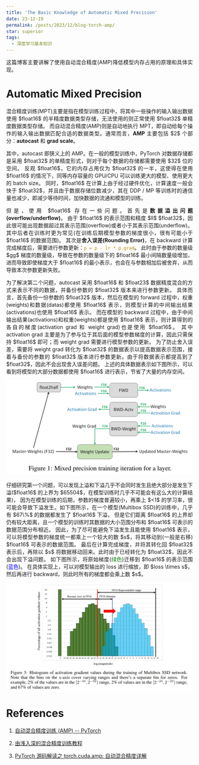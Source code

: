 ```yaml
---
title: 'The Basic Knowledge of Automatic Mixed Precision'
date: 23-12-19
permalink: /posts/2023/12/blog-torch-amp/
star: superior
tags:
  - 深度学习基本知识
---
```


<p style="text-align:justify; text-justify:inter-ideograph;">这篇博客主要讲解了使用自动混合精度(AMP)降低模型内存占用的原理和具体实现。</p>

Automatic Mixed Precision
===

<p style="text-align:justify; text-justify:inter-ideograph;">混合精度训练(MPT)主要是指在模型训练过程中，将其中一些操作的输入输出数据使用 $float16$ 的半精度数据类型存储，无法使用的则正常使用 $float32$ 单精度数据类型存储。
而自动混合精度(AMP)则是自动地执行 MPT，即自动给每个操作的输入输出数据匹配合适的数据类型。通常而言，<b>AMP</b> 主要包括 $2$ 个部分：<b>autocast</b> 和 <b>grad scale</b>。</p>

<p style="text-align:justify; text-justify:inter-ideograph;">其中，autocast 即狭义上的 AMP。在一般的模型训练中，PyTorch 对数据存储都是采用 $float32$ 的单精度形式，则对于每个数据的存储都需要使用 $32$ 位的空间。
反观 $float16$，它的内存占用仅为 $float32$ 的一半，这使得在使用 $float16$ 的情况下，同等内存容量的 GPU/CPU 可以训练更大的模型、使用更大的 batch size。
同时，$float16$ 在计算上由于经过硬件优化，计算速度一般会快于 $float32$，并且由于数据存储位数减少，其在 DDP / MP 等训练时的通信量也减少，即减少等待时间，加快数据的流通和模型的训练。</p>

<p style="text-align:justify; text-justify:inter-ideograph;">但是，使用 $float16$ 存在一些问题。首先是<b>数据溢出问题(overflow/underflow)</b>。
由于 $float16$ 的表示范围和精度 $ll$ $float32$，因此很可能出现数据超过其表示范围(overflow)或者小于其表示范围(underflow)。
其中后者在训练时更为常见(在训练后期模型参数的梯度很小，很有可能小于 $float16$ 的数据范围)。
其次是<b>舍入误差(Rounding Error)</b>，在 backward 计算完成梯度后，需要进行参数更新：<code style="color: #B58900">p = p - lr * p.grad</code>。
此时由于参数的数量级 $gg$ 梯度的数量级，导致在参数的数量级下的 $float16$ 最小间隔数量级增加，进而导致即使梯度大于 $float16$ 的最小表示，也会在与参数相加后被舍弃，从而导致本次参数更新失败。</p>

<p style="text-align:justify; text-justify:inter-ideograph;">为了解决第二个问题，autocast 采用 $float16$ 和 $float23$ 数据精度混合的方式来表示不同的数据，并备份参数的 $float32$ 版本来进行参数更新。
具体而言，首先备份一份参数的 $float32$ 版本，然后在模型的 forward 过程中，权重(weights)和数据(datas)都使用 $float16$ 表示，则模型计算的中间输出结果(activations)也使用 $float16$ 表示。
而在模型的 backward 过程中，由于中间输出结果(activations)和权重(weights)都是使用 $float16$ 表示，则计算得到的各自的梯度(activation grad 和 weight grad)也是使用 $float16$。
其中 activation grad 主要是为了参与位于其后面的模型参数梯度的计算，因此只需保持 $float16$ 即可；而 weight grad 需要进行模型参数的更新。
为了防止舍入误差，需要将 weight grad 转化为 $float32$ 的数据表示以提高数据表示范围，接着与备份的参数的 $float32$ 版本进行参数更新。由于将数据表示都提高到了 $float32$，因此不会出现舍入误差问题。
上述的具体数据表示如下图所示，可以看到将模型的大部分数据都使用 $float16$ 进行表示，节省了大量的内存空间。</p>

![AMP principal](/images/AMP_principal.png)

<p style="text-align:justify; text-justify:inter-ideograph;">仔细研究第一个问题，可以发现上溢和下溢几乎不会同时发生且绝大部分是发生下溢($float16$ 的上界为 $65504$，在模型训练时几乎不可能会有这么大的计算结果)，
因为在模型训练的后期，参数的梯度普遍较小，再乘上 $<1$ 的学习率，很可能会导致下溢发生。如下图所示，在一个模型(Multibox SSD)的训练中，几乎有 $67\%$ 的数据都发生了 $float16$ 下溢，
但是它们距离 $float16$ 的上界却仍有较大距离，且一个模型的训练时其数据的大小范围分布和 $float16$ 可表示的数据范围分布相近。
因此，为了尽可能避免下溢发生且能使用 $float16$ 表示，可以将模型参数的梯度统一都乘上一个较大的数 $s$，将其移动到(一般是右移) $float16$ 可表示的数据范围。
最后在计算完成梯度，并将其转化回 $float32$ 表示后，再除以 $s$ 将数据移动回来。此时由于已经转化为 $float32$，因此不会出现下溢问题。
如下图所示，将原始梯度(<span style="color: green">绿色</span>)迁移到 $float16$ 的表示范围(<span style="color: blue">蓝色</span>)。
在具体实现上，可以对模型输出的 loss 进行缩放，即 $loss \times s$，然后再进行 backward，则此时所有的梯度都会乘上数 $s$。</p>

![loss scale](/images/AMP_loss_scale.png)

References
===

1. [自动混合精度训练 (AMP) -- PyTorch](http://pointborn.com/article/2022/2/18/1820.html)

2. [由浅入深的混合精度训练教程](https://zhuanlan.zhihu.com/p/531040845?utm_id=0)

3. [PyTorch 源码解读之 torch.cuda.amp: 自动混合精度详解](https://zhuanlan.zhihu.com/p/348554267?utm_medium=social&utm_oi=919687111576289280)